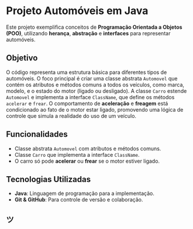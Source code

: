 # Projeto Automóveis em Java

Este projeto exemplifica conceitos de **Programação Orientada a Objetos (POO)**, utilizando **herança**, **abstração** e **interfaces** para representar automóveis.

## Objetivo

O código representa uma estrutura básica para diferentes tipos de automóveis. O foco principal é criar uma classe abstrata `Automovel` que contém os atributos e métodos comuns a todos os veículos, como marca, modelo, e o estado do motor (ligado ou desligado). 
A classe `Carro` estende `Automovel` e implementa a interface `ClassName`, que define os métodos `acelerar` e `frear`. O comportamento de **aceleração** e **freagem** está condicionado ao fato de o motor estar ligado, promovendo uma lógica de controle que simula a realidade do uso de um veículo.

## Funcionalidades
- Classe abstrata `Automovel` com atributos e métodos comuns.
- Classe `Carro` que implementa a interface `ClassName`.
- O carro só pode **acelerar** ou **frear** se o motor estiver ligado.

## Tecnologias Utilizadas
- **Java**: Linguagem de programação para a implementação.
- **Git & GitHub**: Para controle de versão e colaboração.

ツ
---
